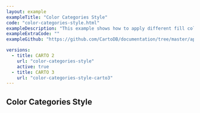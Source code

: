```yaml
---
layout: example
exampleTitle: "Color Categories Style"
code: "color-categories-style.html"
exampleDescription: "This example shows how to apply different fill colors to polygon features depending on attribute values."
exampleExtraCode: ""
exampleGithub: "https://github.com/CartoDB/documentation/tree/master/app/content/deck-gl/examples/styling/color-categories-style.html"

versions:
  - title: CARTO 2
    url: "color-categories-style"
    active: true
  - title: CARTO 3
    url: "color-categories-style-carto3"
---
```

## Color Categories Style

